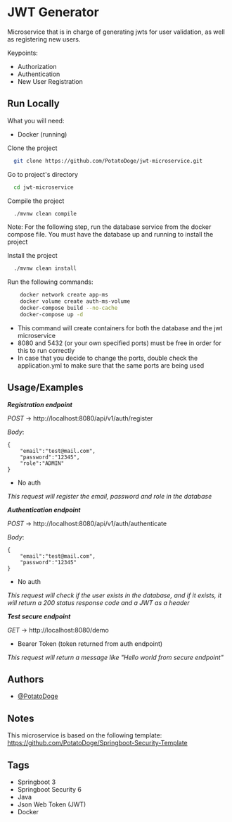 
# JWT Generator

Microservice that is in charge of generating jwts for user validation, as well as registering new users.

Keypoints:
- Authorization
- Authentication
- New User Registration


## Run Locally

What you will need:
- Docker (running)

Clone the project

```bash
  git clone https://github.com/PotatoDoge/jwt-microservice.git
```

Go to project's directory

```bash
  cd jwt-microservice
```

Compile the project
```bash
  ./mvnw clean compile
```

Note: For the following step, run the database service from the docker compose file. 
You must have the database up and running to install the project

Install the project
```bash
  ./mvnw clean install
```

Run the following commands:
```bash
    docker network create app-ms
    docker volume create auth-ms-volume
    docker-compose build --no-cache
    docker-compose up -d
```
- This command will create containers for both the database and the jwt microservice
- 8080 and 5432 (or your own specified ports) must be free in order for this to run correctly
- In case that you decide to change the ports, double check the application.yml to make sure
that the same ports are being used

## Usage/Examples

*__Registration endpoint__*

*POST* → http://localhost:8080/api/v1/auth/register

*Body*:

    {
        "email":"test@mail.com",
        "password":"12345",
        "role":"ADMIN"
    }

- No auth

*This request will register the email, password and role in the database*

*__Authentication endpoint__*

*POST* → http://localhost:8080/api/v1/auth/authenticate

*Body*:

    {
        "email":"test@mail.com",
        "password":"12345"
    }
- No auth

*This request will check if the user exists in the database, and if it exists, it will return a 200 status response code and a JWT as a header*

*__Test secure endpoint__*

*GET* → http://localhost:8080/demo

- Bearer Token (token returned from auth endpoint)

*This request will return a message like "Hello world from secure endpoint"*

## Authors

- [@PotatoDoge](https://github.com/PotatoDoge)


## Notes
This microservice is based on the following template: https://github.com/PotatoDoge/Springboot-Security-Template

## Tags
- Springboot 3
- Springboot Security 6
- Java
- Json Web Token (JWT)
- Docker